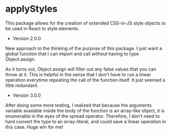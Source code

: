 # applyStyles
This package allows for the creation of extended CSS-in-JS style objects to be used in React to style elements.

- Version 2.0.0

New approach to the thinking of the purpose of this package.  I just want a global function that I can import and call without having to type Object.assign.

As it turns out, Object.assign will filter out any false values that you can throw at it.  This is helpful in the sense that I don't have to run a linear operation everytime repeating the call of the function itself.  It just seemed a little redundant.

- Version 3.0.0

After doing some more testing, I realized that because the arguments variable available inside the body of the function is an array-like object, it is enumerable in the eyes of the spread operator.  Therefore, I don't need to hard convert the type to an array-literal, and could save a linear operation in this case.  Huge win for me!